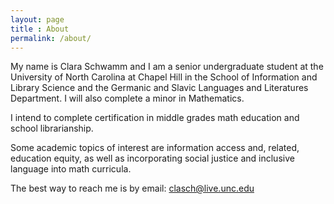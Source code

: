 ```yaml
---
layout: page
title : About
permalink: /about/
---
```


My name is Clara Schwamm and I am a senior undergraduate student at the University of North Carolina at Chapel Hill in the School of Information and Library Science and the Germanic and Slavic Languages and Literatures Department.  I will also complete a minor in Mathematics.

I intend to complete certification in middle grades math education and school librarianship.

Some academic topics of interest are information access and, related, education equity, as well as incorporating social justice and inclusive language into math curricula.

The best way to reach me is by email: clasch@live.unc.edu
